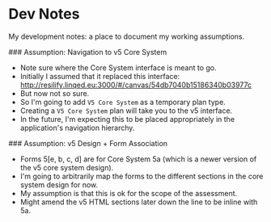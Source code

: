 
# Dev Notes

My development notes: a place to document my working assumptions.

### Assumption: Navigation to v5 Core System

- Note sure where the Core System interface is meant to go.
- Initially I assumed that it replaced this interface: http://resilify.linqed.eu:3000/#/canvas/54db7040b15186340b03977c
- But now not so sure.
- So I'm going to add `V5 Core System` as a temporary plan type.
- Creating a `V5 Core System` plan will take you to the v5 interface.
- In the future, I'm expecting this to be placed appropriately in the application's navigation hierarchy.

### Assumption: v5 Design + Form Association

- Forms 5[e, b, c, d] are for Core System 5a (which is a newer version of the v5 core system design).
- I'm going to arbitrarily map the forms to the different sections in the core system design for now.
- My assumption is that this is ok for the scope of the assessment.
- Might amend the v5 HTML sections later down the line to be inline with 5a.
